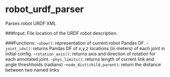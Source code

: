 # robot_urdf_parser
Parses robot URDF XML

###Input: File location of the URDF robot description.

###Functions:
-`show()`: representation of current robot Pandas DF.
-`joint_idx()`: returns Pandas DF of x,y,z locations (in meters) of each joint in initial config.
-`rotation_axis()`: returns axis and direction of rotation for each annotated joint.
-`phys_limits()`: returns length of current link and angle threshholds (radians)
-`node_dist(child,parent)`: return the distance between two named links
